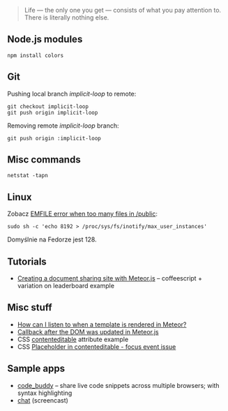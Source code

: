 > Life — the only one you get — consists of what you pay attention to.
> There is literally nothing else.

## Node.js modules

    npm install colors


## Git

Pushing local branch *implicit-loop* to remote:

    git checkout implicit-loop
    git push origin implicit-loop

Removing remote *implicit-loop* branch:

    git push origin :implicit-loop


## Misc commands

    netstat -tapn


## Linux

Zobacz [EMFILE error when too many files in /public](https://github.com/meteor/meteor/issues/102):

    sudo sh -c 'echo 8192 > /proc/sys/fs/inotify/max_user_instances'

Domyślnie na Fedorze jest 128.


## Tutorials

* [Creating a document sharing site with Meteor.js](http://www.skalb.com/2012/04/16/creating-a-document-sharing-site-with-meteor-js/) – coffeescript + variation on leaderboard example


## Misc stuff

* [How can I listen to when a template is rendered in Meteor?](http://stackoverflow.com/questions/10259879/how-can-i-listen-to-when-a-template-is-rendered-in-meteor)
* [Callback after the DOM was updated in Meteor.js](http://stackoverflow.com/questions/10109788/callback-after-the-dom-was-updated-in-meteor-js)
* CSS [contenteditable](http://jsbin.com/owavu3) attribute example
* CSS [Placeholder in contenteditable - focus event issue](http://stackoverflow.com/questions/9093424/placeholder-in-contenteditable-focus-event-issue)


## Sample apps

* [code_buddy](https://github.com/jfahrenkrug/code_buddy) –
  share live code snippets across multiple browsers; with syntax highlighting
* [chat](https://vimeo.com/40300075) (screencast)